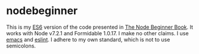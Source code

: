 # nodebeginner

This is my [ES6](https://nodejs.org/en/docs/es6/) version of the code presented in [The Node Beginner Book](http://www.nodebeginner.com). It works with Node v7.2.1 and Formidable 1.0.17. I make no other claims. I use [emacs](https://www.gnu.org/software/emacs/) and [eslint](http://eslint.org/). I adhere to my own standard, which is not to use semicolons.
